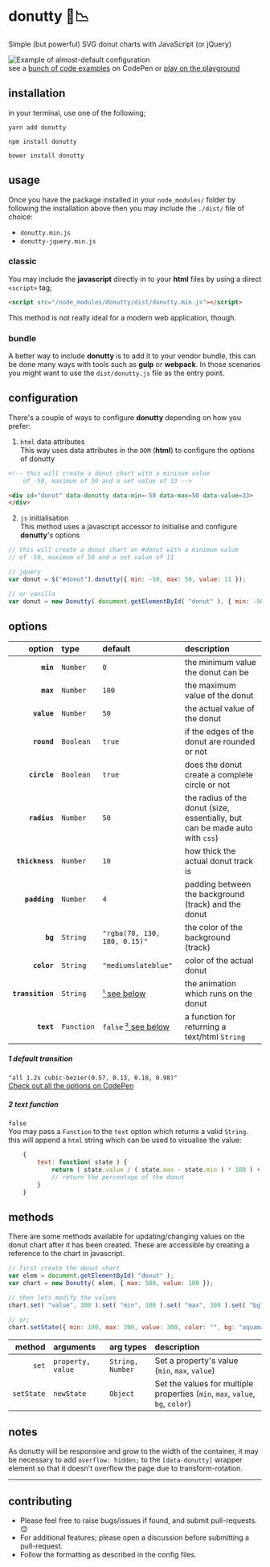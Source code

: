 # donutty 🍩📉
Simple (but powerful) SVG donut charts with JavaScript (or jQuery)

![Example of almost-default configuration](../master/docs/images/donutty-updated.gif)  
see a [bunch of code examples](https://codepen.io/simeydotme/full/rrOEmO/) on CodePen or [play on the playground](https://codepen.io/simeydotme/pen/vYYjrqO)

## installation

in your terminal, use one of the following;

```shell
yarn add donutty
```

```shell
npm install donutty
```

```shell
bower install donutty
```

## usage

Once you have the package installed in your `node_modules/` folder by following the installation above
then you may include the `./dist/` file of choice:
- `donutty.min.js`
- `donutty-jquery.min.js`

### classic
You may include the **javascript** directly in to your **html** files by
using a direct `<script>` tag;
```html
<script src="/node_modules/donutty/dist/donutty.min.js"></script>
```
This method is not really ideal for a modern web application, though.

### bundle
A better way to include **donutty** is to add it to your vendor bundle, this can be done
many ways with tools such as **gulp** or **webpack**. In those scenarios you might want to
use the `dist/donutty.js` file as the entry point.

## configuration

There's a couple of ways to configure **donutty** depending on how you prefer:
1. `html` data attributes  
  This way uses data attributes in the `DOM` (**html**) to configure the options of donutty

  ```html
  <!-- this will create a donut chart with a mininum value
      of -50, maximum of 50 and a set value of 33 -->

  <div id="donut" data-donutty data-min=-50 data-max=50 data-value=33>
  </div>
  ```
2. `js` initialisation  
  This method uses a javascript accessor to initialise and configure **donutty**'s options

  ```js
  // this will create a donut chart on #donut with a minimum value
  // of -50, maximum of 50 and a set value of 11

  // jquery
  var donut = $("#donut").donutty({ min: -50, max: 50, value: 11 });

  // or vanilla
  var donut = new Donutty( document.getElementById( "donut" ), { min: -50, max: 50, value: 11 });
  ```

## options

| option | type | default | description |
| -----: | :--- | :------ | :---------- |
| **`min`** | `Number` | `0` | the minimum value the donut can be |
| **`max`** | `Number` | `100` | the maximum value of the donut |
| **`value`** | `Number` | `50` | the actual value of the donut |
| **`round`** | `Boolean` | `true` | if the edges of the donut are rounded or not |
| **`circle`** | `Boolean` | `true` | does the donut create a complete circle or not |
| **`radius`** | `Number` | `50` | the radius of the donut (size, essentially, but can be made auto with `css`) |
| **`thickness`** | `Number` | `10` | how thick the actual donut track is |
| **`padding`** | `Number` | `4` | padding between the background (track) and the donut |
| **`bg`** | `String` | `"rgba(70, 130, 180, 0.15)"` | the color of the background (track) |
| **`color`** | `String` | `"mediumslateblue"` | color of the actual donut |
| **`transition`** | `String` | [¹ see below](#1-default-transition) | the animation which runs on the donut |
| **`text`** | `Function` | `false` [² see below](#2-text-function) | a function for returning a text/html `String` |

##### 1 default transition
`"all 1.2s cubic-bezier(0.57, 0.13, 0.18, 0.98)"`  
[Check out all the options on CodePen](https://codepen.io/simeydotme/pen/rrOEmO/)

##### 2 text function
`false`  
You may pass a `Function` to the `text` option which returns a valid `String`. this
will append a `html` string which can be used to visualise the value:
```js
    {
        text: function( state ) {
            return ( state.value / ( state.max - state.min ) * 100 ) + "%";
            // return the percentage of the donut
        }
    }
```

## methods
There are some methods available for updating/changing values on the
donut chart after it has been created. These are accessible by creating a reference
to the chart in javascript.

```js
// first create the donut chart
var elem = document.getElementById( "donut" );
var chart = new Donutty( elem, { max: 500, value: 100 });

// then lets modify the values
chart.set( "value", 300 ).set( "min", 100 ).set( "max", 300 ).set( "bg", "aquamarine" ).set( "color", "slategrey" );

// or;
chart.setState({ min: 100, max: 300, value: 300, color: "", bg: "aquamarine", color: "slategrey" )
```

| method | arguments | arg types | description |
| -----: | :-------- | :-------- | :---------- |
| `set` | `property, value` | `String, Number` | Set a property's value (`min`, `max`, `value`)
| `setState` | `newState` | `Object` | Set the values for multiple properties (`min`, `max`, `value`, `bg`, `color`)

## notes
As donutty will be responsive and grow to the width of the container,
it may be necessary to add `overflow: hidden;` to the `[data-donutty]` wrapper
element so that it doesn't overflow the page due to transform-rotation.

---

## contributing
- Please feel free to raise bugs/issues if found, and submit pull-requests. 😊
- For additional features; please open a discussion before submitting a pull-request.
- Follow the formatting as described in the config files.
